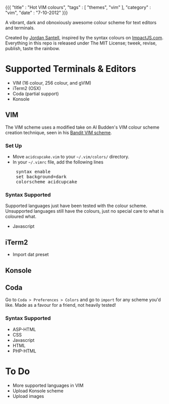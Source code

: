 {{{
    "title"    : "Hot VIM colours",
    "tags"     : [ "themes", "vim" ],
    "category" : "vim",
    "date"     : "7-10-2012"
}}}

A vibrant, dark and obnoxiously awesome colour scheme for text editors and terminals.

Created by [Jordan Santell](http://www.jsantell.com), inspired by the syntax colours on [ImpactJS.com](http://www.impactjs.com). Everything in this repo is released under The MIT License; tweek, revise, publish, taste the rainbow.

# Supported Terminals & Editors #

* VIM (16 colour, 256 colour, and gVIM)
* iTerm2 (OSX)
* Coda (partial support)
* Konsole

## VIM ##

The VIM scheme uses a modified take on Al Budden's VIM colour scheme creation technique, seen in his [Bandit VIM scheme](https://sites.google.com/site/abudden/contents/Vim-Scripts/bandit-colour-scheme).

### Set Up ###

* Move ``acidcupcake.vim`` to your ``~/.vim/colors/`` directory.
* In your ``~/.vimrc`` file, add the following lines
<pre>
    syntax enable
    set background=dark
    colorscheme acidcupcake
</pre>

### Syntax Supported ###

Supported languages just have been tested with the colour scheme. Unsupported languages still have the colours, just no special care to what is coloured what.

* Javascript

## iTerm2
* Import dat preset

## Konsole ##

## Coda ##

Go to ``Coda > Preferences > Colors`` and go to ``import`` for any scheme you'd like. Made as a favour for a friend, not heavily tested!

### Syntax Supported ###

* ASP-HTML
* CSS
* Javascript
* HTML
* PHP-HTML 


# To Do #

* More supported languages in VIM
* Upload Konsole scheme
* Upload images
